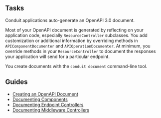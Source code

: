 ## Tasks

Conduit applications auto-generate an OpenAPI 3.0 document.

Most of your OpenAPI document is generated by reflecting on your application code, especially `ResourceController` subclasses. You add customization or additional information by overriding methods in `APIComponentDocumenter` and `APIOperationDocumenter`. At minimum, you override methods in your `ResourceController` to document the responses your application will send for a particular endpoint.

You create documents with the `conduit document` command-line tool.

## Guides

- [Creating an OpenAPI Document](cli.md)
- [Documenting Components](components.md)
- [Documenting Endpoint Controllers](endpoint.md)
- [Documenting Middleware Controllers](middleware.md)
